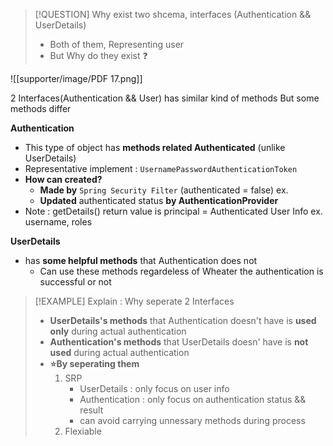 >[!QUESTION] Why exist two shcema, interfaces (Authentication && UserDetails)
> - Both of them, Representing user 
> - But Why do they exist ❓ 

![[supporter/image/PDF 17.png]]

2 Interfaces(Authentication && User) has similar kind of methods 
But some methods differ

**Authentication**
- This type of object has **methods related Authenticated** (unlike UserDetails)
- Representative implement : `UsernamePasswordAuthenticationToken`
- **How can created?** 
	- **Made by** `Spring Security Filter` (authenticated = false) ex. 
	- **Updated** authenticated status **by AuthenticationProvider** 
- Note : getDetails() return value is principal = Authenticated User Info ex. username, roles

**UserDetails** 
- has **some helpful methods** that Authentication does not 
	- Can use these methods regardeless of Wheater the authentication is successful or not

>[!EXAMPLE] Explain : Why seperate 2 Interfaces
>- **UserDetails's methods** that Authentication doesn't have is **used only** during actual authentication
>- **Authentication's methods** that UserDetails doesn' have is **not used** during actual authentication
>- **⭐By seperating them**
>	1. SRP 
>		- UserDetails : only focus on user info 
>		- Authentication : only focus on authentication status && result 
>		- can avoid carrying unnessary methods during process
>	2. Flexiable

